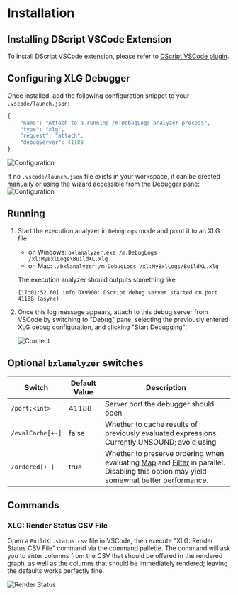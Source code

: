# Installation

## Installing DScript VSCode Extension

To install DScript VSCode extension, please refer to [DScript VSCode plugin](/Documentation/Wiki/Installation.md#dscript-visual-studio-code-plug-in).  

## Configuring XLG Debugger

Once installed, add the following configuration snippet to your `.vscode/launch.json`:
```javascript
{
    "name": "Attach to a running /m:DebugLogs analyzer process",
    "type": "xlg",
    "request": "attach",
    "debugServer": 41188
}
```
![Configuration](images/launch-snippet.gif)

If no `.vscode/launch.json` file exists in your workspace, it can be created manually or using the wizard accessible from the Debugger pane:
![Configuration](images/configure.gif)

## Running

1. Start the execution analyzer in `DebugLogs` mode and point it to an XLG file
    - on Windows: `bxlanalyzer.exe /m:DebugLogs /xl:MyBxlLogs\BuildXL.xlg`
    - on Mac: `./bxlanalyzer /m:DebugLogs /xl:MyBxlLogs/BuildXL.xlg`

    The execution analyzer should outputs something like
    ```
    [17:01:52.60] info DX9900: DScript debug server started on port 41188 (async)
    ```
1. Once this log message appears, attach to this debug server from VSCode by switching to "Debug" pane, selecting the previously entered XLG debug configuration, and clicking "Start Debugging":

    ![Connect](images/connect.gif)

## Optional `bxlanalyzer` switches

| Switch | Default Value | Description |
| --- | --- | --- | 
| `/port:<int>`     | 41188 | Server port the debugger should open |
| `/evalCache[+-]` | false | Whether to cache results of previously evaluated expressions.  Currently UNSOUND; avoid using |
| `/ordered[+-]`   | true  | Whether to preserve ordering when evaluating [Map](QueryLanguage.md#Map-Expression) and [Filter](QueryLanguage.md#Filter-Expression) in parallel.  Disabling this option may yield somewhat better performance. |

## Commands

### XLG: Render Status CSV File

Open a `BuildXL.status.csv` file in VSCode, then execute "XLG: Render Status CSV File" command via the command pallette.  The command will ask you to enter columns from the CSV that should be offered in the rendered graph, as well as the columns that should be immediately rendered; leaving the defaults works perfectly fine.

![Render Status](images/render.gif)
